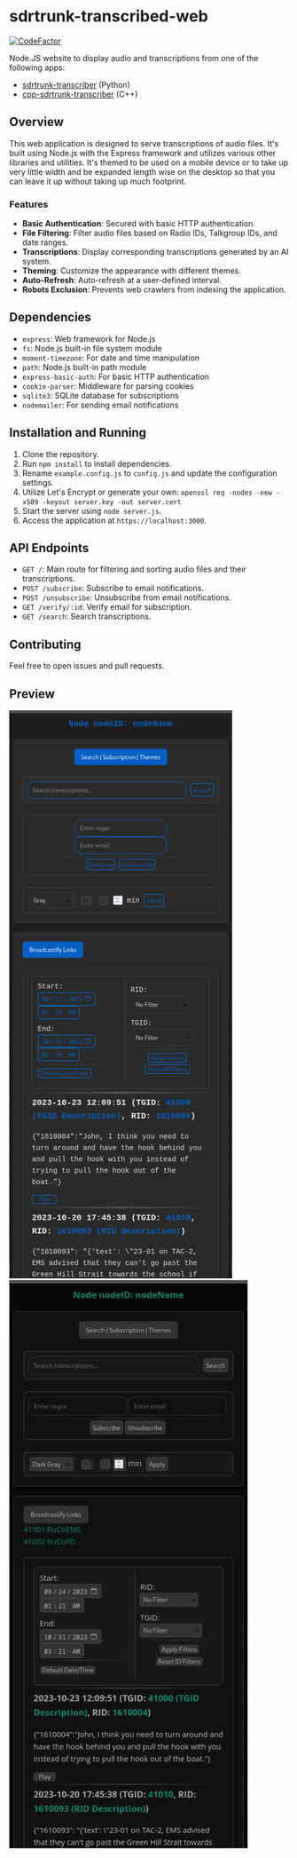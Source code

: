 # sdrtrunk-transcribed-web
[![CodeFactor](https://www.codefactor.io/repository/github/swiftraccoon/sdrtrunk-transcribed-web/badge)](https://www.codefactor.io/repository/github/swiftraccoon/sdrtrunk-transcribed-web)

Node.JS website to display audio and transcriptions from one of the following apps:
- [sdrtrunk-transcriber](https://github.com/swiftraccoon/sdrtrunk-transcriber) (Python)
- [cpp-sdrtrunk-transcriber](https://github.com/swiftraccoon/cpp-sdrtrunk-transcriber) (C++)

## Overview

This web application is designed to serve transcriptions of audio files. It's built using Node.js with the Express framework and utilizes various other libraries and utilities. 
It's themed to be used on a mobile device or to take up very little width and be expanded length wise on the desktop so that you can leave it up without taking up much footprint.

### Features
- **Basic Authentication**: Secured with basic HTTP authentication.
- **File Filtering**: Filter audio files based on Radio IDs, Talkgroup IDs, and date ranges.
- **Transcriptions**: Display corresponding transcriptions generated by an AI system.
- **Theming**: Customize the appearance with different themes.
- **Auto-Refresh**: Auto-refresh at a user-defined interval.
- **Robots Exclusion**: Prevents web crawlers from indexing the application.

## Dependencies
- `express`: Web framework for Node.js
- `fs`: Node.js built-in file system module
- `moment-timezone`: For date and time manipulation
- `path`: Node.js built-in path module
- `express-basic-auth`: For basic HTTP authentication
- `cookie-parser`: Middleware for parsing cookies
- `sqlite3`: SQLite database for subscriptions
- `nodemailer`: For sending email notifications

## Installation and Running
1. Clone the repository.
2. Run `npm install` to install dependencies.
3. Rename `example.config.js` to `config.js` and update the configuration settings.
4. Utilize Let's Encrypt or generate your own: `openssl req -nodes -new -x509 -keyout server.key -out server.cert`
6. Start the server using `node server.js`.
7. Access the application at `https://localhost:3000`.

## API Endpoints
- `GET /`: Main route for filtering and sorting audio files and their transcriptions.
- `POST /subscribe`: Subscribe to email notifications.
- `POST /unsubscribe`: Unsubscribe from email notifications.
- `GET /verify/:id`: Verify email for subscription.
- `GET /search`: Search transcriptions.

## Contributing
Feel free to open issues and pull requests.

## Preview
![Screenshot](Screenshot.png) ![ScreenshotdG.png](ScreenshotdG.png)
